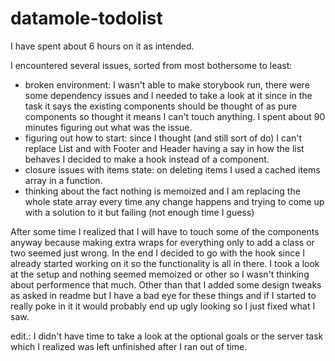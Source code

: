 # datamole-todolist

I have spent about 6 hours on it as intended. 

I encountered several issues, sorted from most bothersome to least:
- broken environment: I wasn't able to make storybook run, there were some dependency issues and I needed to take a look at it since in the task it says the existing components should be thought of as pure components so thought it means I can't touch anything. I spent about 90 minutes figuring out what was the issue.
- figuring out how to start: since I thought (and still sort of do) I can't replace List and with Footer and Header having a say in how the list behaves I decided to make a hook instead of a component.
- closure issues with items state: on deleting items I used a cached items array in a function.
- thinking about the fact nothing is memoized and I am replacing the whole state array every time any change happens and trying to come up with a solution to it but failing (not enough time I guess)

After some time I realized that I will have to touch some of the components anyway because making extra wraps for everything only to add a class or two seemed just wrong.
In the end I decided to go with the hook since I already started working on it so the functionality is all in there. I took a look at the setup and nothing seemed memoized or other so I wasn't thinking about performence that much. Other than that I added some design tweaks as asked in readme but I have a bad eye for these things and if I started to really poke in it it would probably end up ugly looking so I just fixed what I saw.

edit.: I didn't have time to take a look at the optional goals or the server task which I realized was left unfinished after I ran out of time.
